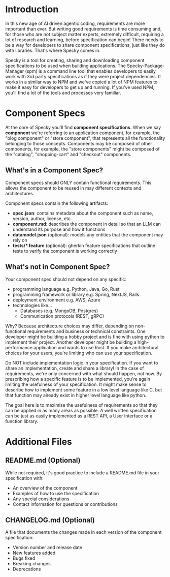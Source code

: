 # Introduction

In this new age of AI driven agentic coding, requirements are more important than ever.
But writing good requirements is time consuming and, for those who are not subject matter experts,
extremely difficult, requiring a lot of research and learning, before specification can begin!
There needs to be a way for developers to share component specifications, just like they do with
libraries. That's where Specky comes in.

Specky is a tool for creating, sharing and downloading component specifications to be used when
building applications. The Specky-Package-Manager (spm) is a command line tool that enables
developers to easily work with 3rd party specifications as if they were project dependencies.
It works in a similar way to NPM and we've copied a lot of NPM features to make it easy for
developers to get up and running. If you've used NPM, you'll find a lot of the tools and
processes very familiar.

# Component Specs

At the core of Specky you'll find **component specifications**. When we say **component** we're
referring to an application component, for example, the "blog component" or "store component",
that represents all the functionality belonging to those concepts. Components may be composed
of other components, for example, the "store components" might be composed of the "catalog",
"shopping-cart" and "checkout" components.

## What's in a Component Spec?

Component specs should ONLY contain functional requirements. This allows the component to be reused
in may different contexts and architectures.

Component specs contain the following artifacts:

- **spec.json**: contains metadata about the component such as name, version, author, license, etc.
- **component.md**: describes the component in detail so that an LLM can understand its purpose and how it functions
- **datamodel.json** (optional): models any entities that the component may rely on
- **tests/*.feature** (optional): gherkin feature specifications that outline tests to verify the component is working
  correctly

## What's not in Component Spec?

Your component spec should not depend on any specific:

- programming language e.g. Python, Java, Go, Rust
- programming framework or library e.g. Spring, NextJS, Rails
- deployment environment e.g. AWS, Azure
- technologies like...
  - Databases (e.g. MongoDB, Postgres)
  - Communication protocols (REST, gRPC)

Why? Because architecture choices may differ, depending on non-functional requirements and
business or technical constraints. One developer might be building a hobby project and is
fine with using python to implement their project. Another developer might be building
a high-performance application and wants to use Rust. If you make architectural choices
for your users, you're limiting who can use your specification.

Do NOT include implementation logic in your specification. If you want to share an implementation,
create and share a library! In the case of requirements, we're only concerned with what should
happen, not how. By prescribing how a specific feature is to be implemented, you're again limiting
the usefulness of your specification. It might make sense to describe how to implement some feature
in a low level language like C, but that function may already exist in higher level language like python.

The goal here is to maximise the usefulness of requirements so that they can be applied in as many
areas as possible. A well written specification can be just as easily implemented as a REST API,
a User Interface or a function library.

# Additional Files

## README.md (Optional)

While not required, it's good practice to include a README.md file in your specification with:

- An overview of the component
- Examples of how to use the specification
- Any special considerations
- Contact information for questions or contributions

## CHANGELOG.md (Optional)

A file that documents the changes made in each version of the component specification:

- Version number and release date
- New features added
- Bugs fixed
- Breaking changes
- Deprecations
